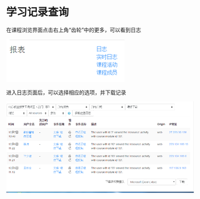 # 学习记录查询

在课程浏览界面点击右上角“齿轮”中的更多，可以看到日志

![](/assets/importrizhi.png)

进入日志页面后，可以选择相应的选项，并下载记录

![](/assets/importrizhidown.png)

